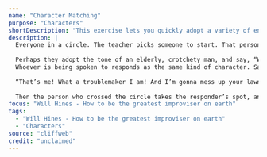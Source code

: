 ```yaml
---
name: "Character Matching"
purpose: "Characters"
shortDescription: "This exercise lets you quickly adopt a variety of energies, and lets you practice changing yourself based on someone else\u2019s decisions."
description: |
  Everyone in a circle. The teacher picks someone to start. That person walks across the circle and speaks as a character for a line or two.
  
  Perhaps they adopt the tone of an elderly, crotchety man, and say, “Well, look who’s playing in my yard! The Spencer boy!”
  Whoever is being spoken to responds as the same kind of character. Same voice, same philosophy. Even in this case, when it has been established that the person being spoken to is a little boy, the little boy responds in the same voice and philosophy.
  
  “That’s me! What a troublemaker I am! And I’m gonna mess up your lawn good!” The initiator responds, making this a three-line scene: “You better not!”
  
  Then the person who crossed the circle takes the responder’s spot, and the responder walks across the circle and speaks as a brand-new character to someone else.
focus: "Will Hines - How to be the greatest improviser on earth"
tags:
  - "Will Hines - How to be the greatest improviser on earth"
  - "Characters"
source: "cliffweb"
credit: "unclaimed"
---
```

